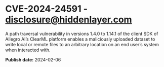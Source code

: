 # CVE-2024-24591 - disclosure@hiddenlayer.com

A path traversal vulnerability in versions 1.4.0 to 1.14.1 of the client SDK of Allegro AI’s ClearML platform enables a maliciously uploaded dataset to write local or remote files to an arbitrary location on an end user’s system when interacted with.


**Publish date:** 2024-02-06
